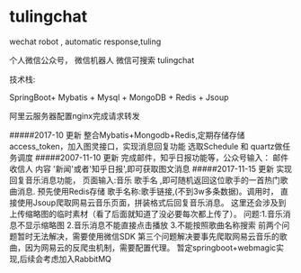 # tulingchat
wechat robot , automatic response,tuling

个人微信公众号， 微信机器人 微信可搜索  tulingchat

技术栈:

SpringBoot+ Mybatis + Mysql + MongoDB + Redis + Jsoup

阿里云服务器配置nginx完成请求转发

#####2017-10 更新
整合Mybatis+Mongodb+Redis,定期存储存储access_token，加入图灵接口，实现消息回复功能
选取Schedule 和 quartz做任务调度
#####2007-11-10 更新
完成邮件，知乎日报功能等，公众号输入： 邮件 收信人 内容
'新闻'或者'知乎日报',即可获取图文消息
#####2017-11-15 更新
实现回复音乐消息功能，
页面输入:音乐 歌手名 ,即可随机返回这位歌手的一首热门歌曲消息.
预先使用Redis存储 歌手名称:歌手链接,(不到3w多条数据)。调用时，
直接使用Jsoup爬取网易云音乐页面，拼装格式后回复音乐消息。
这里还会涉及到上传缩略图的临时素材（看了后面就知道了没必要每次都上传了）。
问题:1.音乐消息不显示缩略图
     2.音乐消息不能直接点击播放
     3.不能按照歌曲名称搜索
前两个问题暂时无法解决，需要使用微信SDK
第三个问题解决要事先爬取网易云音乐的歌曲，因为网易云的反爬虫机制，需要配置代理。
暂定springboot+webmagic实现,后续会考虑加入RabbitMQ